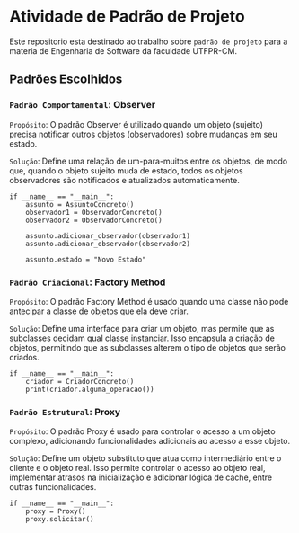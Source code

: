 # Atividade de Padrão de Projeto
Este repositorio esta destinado ao trabalho sobre `padrão de projeto` para a materia de Engenharia de Software da faculdade UTFPR-CM.

## Padrões Escolhidos

### `Padrão Comportamental`: Observer

`Propósito`: O padrão Observer é utilizado quando um objeto (sujeito) precisa notificar outros objetos (observadores) sobre mudanças em seu estado.

`Solução`: Define uma relação de um-para-muitos entre os objetos, de modo que, quando o objeto sujeito muda de estado, todos os objetos observadores são notificados e atualizados automaticamente.

```
if __name__ == "__main__":
    assunto = AssuntoConcreto()
    observador1 = ObservadorConcreto()
    observador2 = ObservadorConcreto()

    assunto.adicionar_observador(observador1)
    assunto.adicionar_observador(observador2)

    assunto.estado = "Novo Estado"
```

### `Padrão Criacional`: Factory Method

`Propósito`: O padrão Factory Method é usado quando uma classe não pode antecipar a classe de objetos que ela deve criar.

`Solução`: Define uma interface para criar um objeto, mas permite que as subclasses decidam qual classe instanciar. Isso encapsula a criação de objetos, permitindo que as subclasses alterem o tipo de objetos que serão criados.

```
if __name__ == "__main__":
    criador = CriadorConcreto()
    print(criador.alguma_operacao())
```

### `Padrão Estrutural`: Proxy

`Propósito`: O padrão Proxy é usado para controlar o acesso a um objeto complexo, adicionando funcionalidades adicionais ao acesso a esse objeto.

`Solução`: Define um objeto substituto que atua como intermediário entre o cliente e o objeto real. Isso permite controlar o acesso ao objeto real, implementar atrasos na inicialização e adicionar lógica de cache, entre outras funcionalidades.

```
if __name__ == "__main__":
    proxy = Proxy()
    proxy.solicitar()
```
